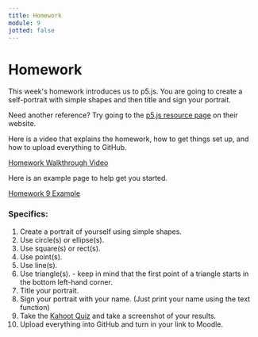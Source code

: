 ```yaml
---
title: Homework
module: 9
jotted: false
---
```


# Homework

This week's homework introduces us to p5.js. You are going to create a self-portrait with simple shapes and then title and sign your portrait.

Need another reference? Try going to the <a href="https://p5js.org/reference/" target="_new">p5.js resource page</a> on their website.

Here is a video that explains the homework, how to get things set up, and how to upload everything to GitHub.

<p><a href="//youtu.be/MyavUU3SrAs" data-lity>Homework Walkthrough Video</a></p>

Here is an example page to help get you started.

<a href="https://github.com/Montana-Media-Arts/120_CreativeCoding1-Fall2020-Samples/tree/master/Homework%209-Example" target="_new">Homework 9 Example</a>

### Specifics:

1. Create a portrait of yourself using simple shapes.
2. Use circle(s) or ellipse(s).
3. Use square(s) or rect(s).
4. Use point(s).
5. Use line(s).
6. Use triangle(s). - keep in mind that the first point of a triangle starts in the bottom left-hand corner.
7. Title your portrait.
8. Sign your portrait with your name. (Just print your name using the text function)
9. Take the <a href="https://kahoot.it/challenge/03154152?challenge-id=84387498-97d5-4d82-ae4e-eabb1c94cf58_1602385102773" target="_new">Kahoot Quiz</a> and take a screenshot of your results.
9. Upload everything into GitHub and turn in your link to Moodle.

